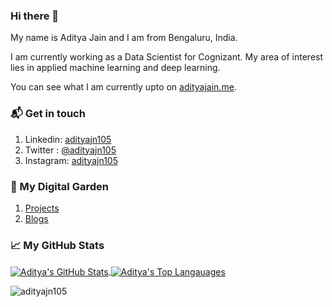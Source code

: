 ### Hi there 👋

My name is Aditya Jain and I am from Bengaluru, India.

I am currently working as a Data Scientist for Cognizant. My area of interest lies in applied machine learning and deep learning.

You can see what I am currently upto on [adityajain.me](https://adityajain.me).

### 📬 Get in touch
1. Linkedin: [adityajn105](https://in.linkedin.com/in/adityajn105)
2. Twitter : [@adityajn105](https://twitter.com/adityajn105?lang=en)
3. Instagram: [adityajn105](https://www.instagram.com/adityajn105/)

### 🌳 My Digital Garden
1. [Projects](https://projects.adityajain.me)
2. [Blogs](https://adityajain.me)

### &#x1f4c8; My GitHub Stats

<a href="https://github.com/adityajn105/adityajn105">
  <img align="center" src="https://github-readme-stats.vercel.app/api?username=adityajn105&show_icons=true&line_height=27&count_private=true&title_color=ffffff&text_color=c9cacc&icon_color=2bbc8a&bg_color=1d1f21" alt="Aditya's GitHub Stats" />
</a>

<a href="https://github.com/adityajn105/adityajn105">
  <img align="center" src="https://github-readme-stats.vercel.app/api/top-langs/?username=adityajn105&hide=Jupyter%20Notebook&theme=dark&title_color=ffffff&text_color=c9cacc&icon_color=2bbc8a&bg_color=1d1f21" alt="Aditya's Top Langauages" />
</a>

<p align="left"><img src="https://komarev.com/ghpvc/?username=adityajn105" alt="adityajn105"/> </p>


<!--
**adityajn105/adityajn105** is a ✨ _special_ ✨ repository because its `README.md` (this file) appears on your GitHub profile.

Here are some ideas to get you started:

- 🔭 I’m currently working on ...
- 🌱 I’m currently learning ...
- 👯 I’m looking to collaborate on ...
- 🤔 I’m looking for help with ...
- 💬 Ask me about ...
- 📫 How to reach me: ...
- 😄 Pronouns: ...
- ⚡ Fun fact: ...
-->
